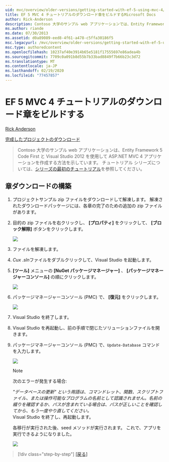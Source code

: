 ```yaml
---
uid: mvc/overview/older-versions/getting-started-with-ef-5-using-mvc-4/building-the-ef5-mvc4-chapter-downloads
title: EF 5 MVC 4 チュートリアルのダウンロード章をビルドするMicrosoft Docs
author: Rick-Anderson
description: Contoso 大学のサンプル web アプリケーションでは、Entity Framework 5 Code First と Visual Studio を使用して ASP.NET MVC 4 アプリケーションを作成する方法を示しています。
ms.author: riande
ms.date: 07/30/2013
ms.assetid: d0a89089-eed8-4f61-a478-c5ffa30186f5
msc.legacyurl: /mvc/overview/older-versions/getting-started-with-ef-5-using-mvc-4/building-the-ef5-mvc4-chapter-downloads
msc.type: authoredcontent
ms.openlocfilehash: 10237af40e3914b65e5181f17555697e86adea4b
ms.sourcegitcommit: 7709c0a091b8d55b7b33bad8849f7b66b23c3d72
ms.translationtype: MT
ms.contentlocale: ja-JP
ms.lasthandoff: 02/19/2020
ms.locfileid: "77457857"
---
```

# <a name="building-the-chapter-downloads-for-the-ef-5-mvc-4-tutorials"></a>EF 5 MVC 4 チュートリアルのダウンロード章をビルドする

[Rick Anderson](https://twitter.com/RickAndMSFT)

[完成したプロジェクトのダウンロード](https://code.msdn.microsoft.com/Getting-Started-with-dd0e2ed8)

> Contoso 大学のサンプル web アプリケーションは、Entity Framework 5 Code First と Visual Studio 2012 を使用して ASP.NET MVC 4 アプリケーションを作成する方法を示しています。 チュートリアル シリーズについては、[シリーズの最初のチュートリアル](creating-an-entity-framework-data-model-for-an-asp-net-mvc-application.md)を参照してください。

## <a name="building-the-chapter-downloads"></a>章ダウンロードの構築

1. プロジェクトサンプル zip ファイルをダウンロードして解凍します。 解凍されたダウンロードパッケージには、各章の完了のための追加の zip ファイルがあります。
2. 目的の zip ファイルを右クリックし、 **[プロパティ]** をクリックして、 **[ブロック解除]** ボタンをクリックします。  
  
    ![](building-the-ef5-mvc4-chapter-downloads/_static/image1.png)
3. ファイルを解凍します。
4. *Cux .sln*ファイルをダブルクリックして、Visual Studio を起動します。
5. **[ツール]** メニューの **[NuGet パッケージマネージャー]** 、 **[パッケージマネージャーコンソール]** の順にクリックします。  
  
    ![](building-the-ef5-mvc4-chapter-downloads/_static/image2.png)
6. パッケージマネージャーコンソール (PMC) で、 **[復元]** をクリックします。  
  
    ![](building-the-ef5-mvc4-chapter-downloads/_static/image3.png)
7. Visual Studio を終了します。
8. Visual Studio を再起動し、前の手順で閉じたソリューションファイルを開きます。
9. パッケージマネージャーコンソール (PMC) で、`Update-Database` コマンドを入力します。  
  
    ![](building-the-ef5-mvc4-chapter-downloads/_static/image4.png)  

    > [!NOTE]
    > 次のエラーが発生する場合:  
    >   
    >  *"データベースの更新" という用語は、コマンドレット、関数、スクリプトファイル、または操作可能なプログラムの名前として認識されません。名前の綴りを確認するか、パスが含まれている場合は、パスが正しいことを確認してから、もう一度やり直してください。*  
    > Visual Studio を終了し、再起動します。

    各移行が実行された後、seed メソッドが実行されます。 これで、アプリを実行できるようになりました。

    ![](building-the-ef5-mvc4-chapter-downloads/_static/image5.png)

> [!div class="step-by-step"]
> [[戻る]](advanced-entity-framework-scenarios-for-an-mvc-web-application.md)
